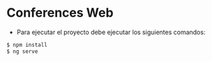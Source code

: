 # Conferences Web

- Para ejecutar el proyecto debe ejecutar los siguientes comandos:

```sh
$ npm install
$ ng serve
```

